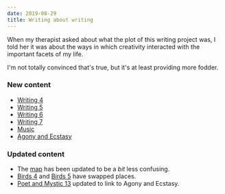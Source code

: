 ```yaml
---
date: 2019-08-29
title: Writing about writing
---
```


When my therapist asked about what the plot of this writing project was, I told her it was about the ways in which creativity interacted with the important facets of my life.

<!--more-->

I'm not totally convinced that's true, but it's at least providing more fodder.

### New content

* [Writing 4](/writing/4)
* [Writing 5](/writing/5)
* [Writing 6](/writing/6)
* [Writing 7](/writing/7)
* [Music](/writing/music)
* [Agony and Ecstasy](/poet-and-mystic/agony-and-ecstasy)

### Updated content

* The [map](/map) has been updated to be a *bit* less confusing.
* [Birds 4](/birds/4) and [Birds 5](/birds/5) have swapped places.
* [Poet and Mystic 13](/poet-and-mystic/13) updated to link to Agony and Ecstasy.

